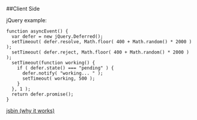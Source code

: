 ##Client Side

jQuery example:

    function asyncEvent() {
      var defer = new jQuery.Deferred();
      setTimeout( defer.resolve, Math.floor( 400 + Math.random() * 2000 ) );
      setTimeout( defer.reject, Math.floor( 400 + Math.random() * 2000 ) );
      setTimeout(function working() {
        if ( defer.state() === "pending" ) {
          defer.notify( "working... " );
          setTimeout( working, 500 );
        }
      }, 1 );
      return defer.promise();
    }

<a href="http://jsbin.com/eTopiPuW/1/edit?js,console" target="_blank">jsbin (why it works)</a>